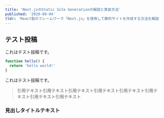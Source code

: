 ```yaml
---
title: 'Next.jsのStatic Site Generationの解説と実装方法'
published: '2020-09-04'
tldr: 'React製のフレームワーク「Next.js」を使用して静的サイトを作成する方法を解説します。'
---
```


## テスト投稿

これはテスト投稿です。

```javascript
function hello() {
  return 'hello world!'
}
```

これはテスト投稿です。

> 引用テキスト引用テキスト引用テキスト引用テキスト引用テキスト引用テキスト引用テキスト引用テキスト

### 見出しタイトルテキスト
